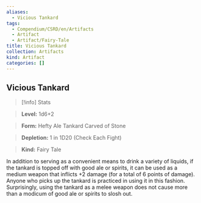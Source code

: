 ```yaml
---
aliases:
  - Vicious Tankard
tags:
  - Compendium/CSRD/en/Artifacts
  - Artifact
  - Artifact/Fairy-Tale
title: Vicious Tankard
collection: Artifacts
kind: Artifact
categories: []
---
```

## Vicious Tankard    
>[!info] Stats    
> **Level:** 1d6+2    
> **Form:** Hefty Ale Tankard Carved of Stone    
> **Depletion:** 1 in 1D20 (Check Each Fight)    
> **Kind:** Fairy Tale  
    
In addition to serving as a convenient means to drink a variety of liquids, if the tankard is topped off with good ale or spirits, it can be used as a medium weapon that inflicts +2 damage (for a total of 6 points of damage). Anyone who picks up the tankard is practiced in using it in this fashion. Surprisingly, using the tankard as a melee weapon does not cause more than a modicum of good ale or spirits to slosh out.
